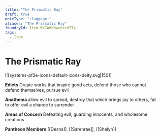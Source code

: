```yaml
---
title: "The Prismatic Ray"
draft: true
noteType: ":luggage:"
aliases: "The Prismatic Ray"
foundryId: Item.WcIWWeSwu6crU774
tags:
  - Item
---
```


# The Prismatic Ray
![[systems-pf2e-icons-default-icons-deity.svg|150]]

**Edicts** Create works that inspire good acts, defend those who cannot defend themselves, pursue evil

**Anathema** allow evil to spread, destroy that which brings joy to others, fail to offer evil a chance to surrender

**Areas of Concern** Defeating evil, guarding innocents, and wholesome creations

**Pantheon Members** [[Desna]], [[Sarenrae]], [[Shelyn]]
